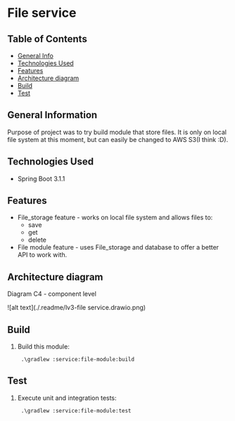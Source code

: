 # File service

## Table of Contents

* [General Info](#general-information)
* [Technologies Used](#technologies-used)
* [Features](#features)
* [Architecture diagram](#architecture-diagram)
* [Build](#build)
* [Test](#test)

## General Information

Purpose of project was to try build module that store files.
It is only on local file system at this moment, but can easily be changed to AWS S3(I think :D).

## Technologies Used

- Spring Boot 3.1.1

## Features

* File_storage feature - works on local file system and allows files to:
    * save
    * get
    * delete
* File module feature - uses File_storage and database to offer a better API to work with.

## Architecture diagram

Diagram C4 - component level

![alt text](./.readme/lv3-file service.drawio.png)

## Build

1. Build this module:

        .\gradlew :service:file-module:build

## Test

1. Execute unit and integration tests:

        .\gradlew :service:file-module:test
